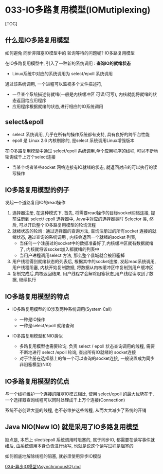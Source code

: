 # 033-IO多路复用模型(IOMutiplexing)

[TOC]

## 什么是IO多路复用模型

如何避免 同步非阻塞IO模型中的 轮询等待的问题呢? IO多路复用模型

在IO多路复用模型中, 引入了一种新的系统调用 :  **查询IO的就绪状态**

- Linux系统中对应的系统调用为 select/epoll 系统调用

通过该系统调用, 一个进程可以监视多个文件描述符,

- 一旦某个系统描述符就绪(一般是内核缓冲区 可读/可写), 内核就能将就绪的状态返回给应用程序
- 应用程序根据就绪的状态,进行相应的IO系统调用

## select&epoll

- select  系统调用, 几乎在所有的操作系统都有支持, 具有良好的跨平台性能
- epoll 是 Linux 2.6 内核剔除的, 是select 系统调用Linux增强版本

在IO多路复用模型中通过 select/epoll 系统调用,单个应用程序的线程, 可以不断地轮询成千上万个select连接

- 当某个或者某些socket 网络连接有IO就绪的状态, 就返回对应的可以执行的读写操作

## IO多路复用模型的例子

发起一个道路复用IO的read操作

1. 选择器注册, 在这种模式下, 首先, 将需要read操作的目标socket网络连接, 提前注册到 select/ epoll 选择器中, Java中对应的选择器类时 Selector 类, 然后, 可以开启整个IO多路复用模型的轮询流程
2. 就绪状态的轮询 : 通过选择器的查询方法, 查询注册过的所有socket 连接的就绪状态, 通过查询的系统调用 , 内核会返回一个就绪的socket 列表, 
   - 当任何一个注册过的socket中的数据准备好了,内核缓冲区就有数据就绪了, 内核就将该socket加入都就绪的列表中
   - 当用户进程调用select 方法, 那么整个县城就会被阻塞掉
3. 用户线程得到就绪状态的列表后, 根据其中的socket连接, 发起read系统调用, 用户线程阻塞, 内核开始复制数据, 将数据从内核缓冲区中复制到用户缓冲区
4. 复制完成后,内核返回结果, 用户线程才会解除阻塞状态,用户线程读取到了数据, 继续执行

## IO多路复用模型的特点

- IO多路复用模型的IO涉及两种系统调用(System Call)
  - 一种是IO操作
  - 一种是select/epoll 就绪查询

- IO多路复用模型和NIO类似
  - 多路复用模型也需要轮询, 负责 select / epoll 状态查询调用的线程, 需要不断地进行 select /epoll 轮询, 查出所有IO就绪的 socket连接
  - 对于注册在选择器上的每一个可以查询的socket连接, 一般设置成为同步非阻塞模型(NIO)

## IO多路复用模型的优点

与一个线程维护一个连接的阻塞IO模式相比, 使用 select/epoll 的最大优势在于, 一个选择器查询线程可以同时处理成千上万个连接(Connection)

系统不必创建大量的线程, 也不必维护这些线程, 从而大大减少了系统的开销

## Java NIO(New IO) 就是采用了IO多路复用模型

缺点是, 本质上 slect/epoll 系统调用时阻塞的, 属于同步IO, 都需要在读写事件就绪后, 由系统调用本身负责进行读写, 也就是说这个读写过程是阻塞的

如何彻底地解除线程的阻塞, 就必须使用异步IO模型

[034-异步IO模型(AsynchronousIO).md](034-异步IO模型(AsynchronousIO).md) 